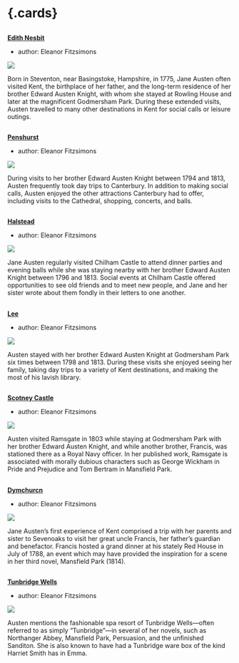 <param ve-config 
       title="Edith Nesbit's Kent"
       banner="/images/banners/19c.jpg"
       layout="index">

# {.cards}

##
**[Edith Nesbit](/19c/19c-nesbit-biography)**

- author: Eleanor Fitzsimons

![](https://iiif.juncture-digital.org/thumbnail?url=https://upload.wikimedia.org/wikipedia/commons/5/50/The_Watsons_Manuscript.jpg)

Born in Steventon, near Basingstoke, Hampshire, in 1775, Jane Austen often visited Kent, the birthplace of her father, and the long-term residence of her brother Edward Austen Knight, with whom she stayed at Rowling House and later at the magnificent Godmersham Park. During these extended visits, Austen travelled to many other destinations in Kent for social calls or leisure outings.

##
**[Penshurst](/nesbit/nesbit-penshurst)**

- author: Eleanor Fitzsimons

![](https://iiif.juncture-digital.org/thumbnail?url=https://stor.artstor.org/stor/0d5de25a-71d0-4a9a-b60c-05cdc4417817)

During visits to her brother Edward Austen Knight between 1794 and 1813, Austen frequently took day trips to Canterbury. In addition to making social calls, Austen enjoyed the other attractions Canterbury had to offer, including visits to the Cathedral, shopping, concerts, and balls.

##
**[Halstead](/nesbit/nesbit-halstead)**

- author: Eleanor Fitzsimons

![](https://iiif.juncture-digital.org/thumbnail?url=https://stor.artstor.org/stor/dd818686-5568-4dcf-81c2-169573607ab1)

Jane Austen regularly visited Chilham Castle to attend dinner parties and evening balls while she was staying nearby with her brother Edward Austen Knight between 1796 and 1813. Social events at Chilham Castle offered opportunities to see old friends and to meet new people, and Jane and her sister wrote about them fondly in their letters to one another.

##
**[Lee](/nesbit/nesbit-lee)**

- author: Eleanor Fitzsimons

![](https://iiif.juncture-digital.org/thumbnail?url=https://upload.wikimedia.org/wikipedia/commons/b/b3/Godmersham_%281779%29.jpg)

Austen stayed with her brother Edward Austen Knight at Godmersham Park six times between 1798 and 1813. During these visits she enjoyed seeing her family, taking day trips to a variety of Kent destinations, and making the most of his lavish library.

##
**[Scotney Castle](/nesbit/nesbit-scotney)**

- author: Eleanor Fitzsimons

![](https://iiif.juncture-digital.org/thumbnail?url=https://upload.wikimedia.org/wikipedia/commons/e/e8/View_of_Ramsgate_Town_and_Harbour_by_James_Ward_1799.jpg)

Austen visited Ramsgate in 1803 while staying at Godmersham Park with her brother Edward Austen Knight, and while another brother, Francis, was stationed there as a Royal Navy officer. In her published work, Ramsgate is associated with morally dubious characters such as George Wickham in Pride and Prejudice and Tom Bertram in Mansfield Park.

##
**[Dymchurcn](/nesbit/nesbit-dymchurch)**

- author: Eleanor Fitzsimons

![](https://iiif.juncture-digital.org/thumbnail?url=https://upload.wikimedia.org/wikipedia/commons/4/4c/Patrick_Nasmyth_%281787-1831%29_-_View_near_Sevenoaks%2C_Kent_-_N01178_-_National_Gallery.jpg)

Jane Austen’s first experience of Kent comprised a trip with her parents and sister to Sevenoaks to visit her great uncle Francis, her father’s guardian and benefactor. Francis hosted a grand dinner at his stately Red House in July of 1788, an event which may have provided the inspiration for a scene in her third novel, Mansfield Park (1814).

##
**[Tunbridge Wells](/nesbit/austen-tunbridge-wells)**

- author: Eleanor Fitzsimons

![](https://iiif.juncture-digital.org/thumbnail?url=https://upload.wikimedia.org/wikipedia/commons/f/f4/Chalybeate_Spring%2C_Tunbridge_Wells.jpg)

Austen mentions the fashionable spa resort of Tunbridge Wells—often referred to as simply “Tunbridge”—in several of her novels, such as Northanger Abbey, Mansfield Park, Persuasion, and the unfinished Sanditon. She is also known to have had a Tunbridge ware box of the kind Harriet Smith has in Emma.


